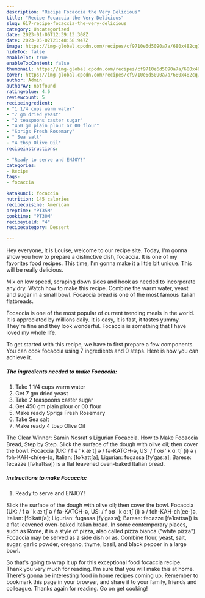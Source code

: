 ```yaml
---
description: "Recipe Focaccia the Very Delicious"
title: "Recipe Focaccia the Very Delicious"
slug: 617-recipe-focaccia-the-very-delicious
category: Uncategorized
date: 2023-01-06T12:39:13.308Z
date: 2023-05-02T21:48:58.947Z
image: https://img-global.cpcdn.com/recipes/cf9710e6d5090a7a/680x482cq70/focaccia-recipe-main-photo.jpg
hideToc: false
enableToc: true
enableTocContent: false
thumbnail: https://img-global.cpcdn.com/recipes/cf9710e6d5090a7a/680x482cq70/focaccia-recipe-main-photo.jpg
cover: https://img-global.cpcdn.com/recipes/cf9710e6d5090a7a/680x482cq70/focaccia-recipe-main-photo.jpg
author: Admin
authorAv: notfound
ratingvalue: 4.6
reviewcount: 5
recipeingredient:
- "1 1/4 cups warm water"
- "7 gm dried yeast"
- "2 teaspoons caster sugar"
- "450 gm plain plour or 00 flour"
- "Sprigs Fresh Rosemary"
- " Sea salt"
- "4 tbsp Olive Oil"
recipeinstructions:

- "Ready to serve and ENJOY!"
categories:
- Recipe
tags:
- focaccia

katakunci: focaccia 
nutrition: 145 calories
recipecuisine: American
preptime: "PT35M"
cooktime: "PT30M"
recipeyield: "4"
recipecategory: Dessert

---
```



Hey everyone, it is Louise, welcome to our recipe site. Today, I'm gonna show you how to prepare a distinctive dish, focaccia. It is one of my favorites food recipes. This time, I'm gonna make it a little bit unique. This will be really delicious.

Mix on low speed, scraping down sides and hook as needed to incorporate any dry. Watch how to make this recipe. Combine the warm water, yeast and sugar in a small bowl. Focaccia bread is one of the most famous Italian flatbreads.

Focaccia is one of the most popular of current trending meals in the world. It is appreciated by millions daily. It is easy, it is fast, it tastes yummy. They're fine and they look wonderful. Focaccia is something that I have loved my whole life.


To get started with this recipe, we have to first prepare a few components. You can cook focaccia using 7 ingredients and 0 steps. Here is how you can achieve it.

<!--inarticleads1-->

##### The ingredients needed to make Focaccia:

1. Take 1 1/4 cups warm water
1. Get 7 gm dried yeast
1. Take 2 teaspoons caster sugar
1. Get 450 gm plain plour or 00 flour
1. Make ready Sprigs Fresh Rosemary
1. Take  Sea salt
1. Make ready 4 tbsp Olive Oil


The Clear Winner: Samin Nosrat&#39;s Ligurian Focaccia. How to Make Focaccia Bread, Step by Step. Slick the surface of the dough with olive oil; then cover the bowl. Focaccia (UK: / f ə ˈ k æ tʃ ə / fə-KATCH-ə, US: / f oʊ ˈ k ɑː tʃ (i) ə / foh-KAH-ch(ee-)ə, Italian: [foˈkattʃa]; Ligurian: fugassa [fyˈɡasːa]; Barese: fecazze [fəˈkattsə]) is a flat leavened oven-baked Italian bread. 

<!--inarticleads2-->

##### Instructions to make Focaccia:


1. Ready to serve and ENJOY!

Slick the surface of the dough with olive oil; then cover the bowl. Focaccia (UK: / f ə ˈ k æ tʃ ə / fə-KATCH-ə, US: / f oʊ ˈ k ɑː tʃ (i) ə / foh-KAH-ch(ee-)ə, Italian: [foˈkattʃa]; Ligurian: fugassa [fyˈɡasːa]; Barese: fecazze [fəˈkattsə]) is a flat leavened oven-baked Italian bread. In some contemporary places, such as Rome, it is a style of pizza, also called pizza bianca (&#34;white pizza&#34;). Focaccia may be served as a side dish or as. Combine flour, yeast, salt, sugar, garlic powder, oregano, thyme, basil, and black pepper in a large bowl. 

So that's going to wrap it up for this exceptional food focaccia recipe. Thank you very much for reading. I'm sure that you will make this at home. There's gonna be interesting food in home recipes coming up. Remember to bookmark this page in your browser, and share it to your family, friends and colleague. Thanks again for reading. Go on get cooking!
